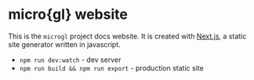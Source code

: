 # micro{gl} website
This is the `microgl` project docs website. It is created with [Next.js](),
a static site generator written in javascript.

- `npm run dev:watch` - dev server
- `npm run build && npm run export` - production static site
